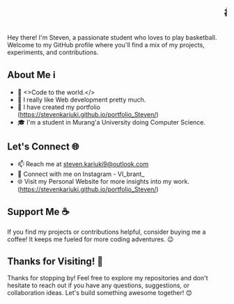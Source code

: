 <div style="width:100%;overflow:hidden;">
  <marquee scrollamount="10"><h1># Welcome to Steven's GitHub Profile! 👋</h1></marquee>
</div>


Hey there! I'm Steven, a passionate student who loves to play basketball. Welcome to my GitHub profile where you'll find a mix of my projects, experiments, and contributions.

## About Me ℹ️

- 🌟 <>Code to the world.</>
- 💼 I really like Web development pretty much.
- 🚀 I have created my portfolio (https://stevenkariuki.github.io/portfolio_Steven/)
- 🎓 I'm a student in Murang'a University doing Computer Science.



## Let's Connect 🌐

- 📫 Reach me at steven.kariuki9@outlook.com
- 💬 Connect with me on Instagram - VI_brant_
- 🌐 Visit my Personal Website for more insights into my work. (https://stevenkariuki.github.io/portfolio_Steven/)

## Support Me ☕

If you find my projects or contributions helpful, consider buying me a coffee! It keeps me fueled for more coding adventures. 😉

## Thanks for Visiting! 🙌

Thanks for stopping by! Feel free to explore my repositories and don't hesitate to reach out if you have any questions, suggestions, or collaboration ideas. Let's build something awesome together! 😊
